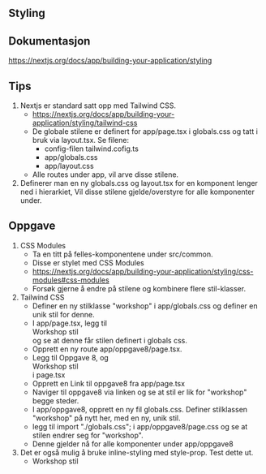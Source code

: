 ## Styling

## Dokumentasjon
https://nextjs.org/docs/app/building-your-application/styling

## Tips
1. Nextjs er standard satt opp med Tailwind CSS. 
   - https://nextjs.org/docs/app/building-your-application/styling/tailwind-css
   - De globale stilene er definert for app/page.tsx i globals.css og tatt i bruk via layout.tsx.
     Se filene:  
     - config-filen tailwind.cofig.ts
     - app/globals.css
     - app/layout.css 
   - Alle routes under app, vil arve disse stilene. 
2. Definerer man en ny globals.css og layout.tsx for en komponent lenger ned i hierarkiet, Vil disse stilene gjelde/overstyre 
   for alle komponenter under. 

## Oppgave
1. CSS Modules 
   - Ta en titt på felles-komponentene under src/common. 
   - Disse er stylet med CSS Modules 
   - https://nextjs.org/docs/app/building-your-application/styling/css-modules#css-modules
   - Forsøk gjerne å endre på stilene og kombinere flere stil-klasser.
2. Tailwind CSS
   - Definer en ny stilklasse "workshop" i app/globals.css og definer en unik stil for denne. 
   - I app/page.tsx, legg til <div className="workshop">Workshop stil</div> og se at denne får stilen definert i globals css. 
   - Opprett en ny route app/oppgave8/page.tsx.
   - Legg til <span>Oppgave 8</span>, <BackButton /> og <div className="workshop">Workshop stil</div> i page.tsx
   - Opprett en Link til oppgave8 fra app/page.tsx
   - Naviger til oppgave8 via linken og se at stil er lik for "workshop" begge steder.
   - I app/oppgave8, opprett en ny fil globals.css. Definer stilklassen "workshop" på nytt her, med en ny, unik stil. 
   - legg til import "./globals.css"; i app/oppgave8/page.css og se at stilen endrer seg for "workshop".
   - Denne gjelder nå for alle komponenter under app/oppgave8
3. Det er også mulig å bruke inline-styling med style-prop. Test dette ut.
   - <div style={{ backgroundColor: "blue"}}> Workshop stil</div>

            
     
